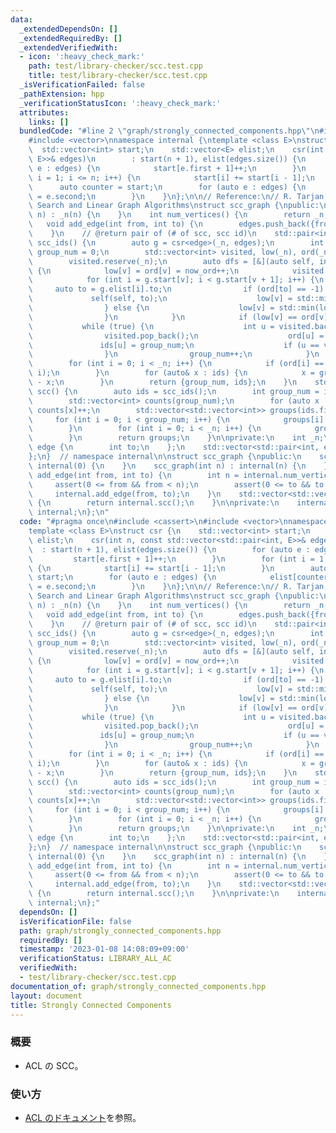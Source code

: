 ```yaml
---
data:
  _extendedDependsOn: []
  _extendedRequiredBy: []
  _extendedVerifiedWith:
  - icon: ':heavy_check_mark:'
    path: test/library-checker/scc.test.cpp
    title: test/library-checker/scc.test.cpp
  _isVerificationFailed: false
  _pathExtension: hpp
  _verificationStatusIcon: ':heavy_check_mark:'
  attributes:
    links: []
  bundledCode: "#line 2 \"graph/strongly_connected_components.hpp\"\n#include <cassert>\n\
    #include <vector>\nnamespace internal {\ntemplate <class E>\nstruct csr {\n  \
    \  std::vector<int> start;\n    std::vector<E> elist;\n    csr(int n, const std::vector<std::pair<int,\
    \ E>>& edges)\n        : start(n + 1), elist(edges.size()) {\n        for (auto\
    \ e : edges) {\n            start[e.first + 1]++;\n        }\n        for (int\
    \ i = 1; i <= n; i++) {\n            start[i] += start[i - 1];\n        }\n  \
    \      auto counter = start;\n        for (auto e : edges) {\n            elist[counter[e.first]++]\
    \ = e.second;\n        }\n    }\n};\n\n// Reference:\n// R. Tarjan,\n// Depth-First\
    \ Search and Linear Graph Algorithms\nstruct scc_graph {\npublic:\n    scc_graph(int\
    \ n) : _n(n) {\n    }\n    int num_vertices() {\n        return _n;\n    }\n \
    \   void add_edge(int from, int to) {\n        edges.push_back({from, {to}});\n\
    \    }\n    // @return pair of (# of scc, scc id)\n    std::pair<int, std::vector<int>>\
    \ scc_ids() {\n        auto g = csr<edge>(_n, edges);\n        int now_ord = 0,\
    \ group_num = 0;\n        std::vector<int> visited, low(_n), ord(_n, -1), ids(_n);\n\
    \        visited.reserve(_n);\n        auto dfs = [&](auto self, int v) -> void\
    \ {\n            low[v] = ord[v] = now_ord++;\n            visited.push_back(v);\n\
    \            for (int i = g.start[v]; i < g.start[v + 1]; i++) {\n           \
    \     auto to = g.elist[i].to;\n                if (ord[to] == -1) {\n       \
    \             self(self, to);\n                    low[v] = std::min(low[v], low[to]);\n\
    \                } else {\n                    low[v] = std::min(low[v], ord[to]);\n\
    \                }\n            }\n            if (low[v] == ord[v]) {\n     \
    \           while (true) {\n                    int u = visited.back();\n    \
    \                visited.pop_back();\n                    ord[u] = _n;\n     \
    \               ids[u] = group_num;\n                    if (u == v) break;\n\
    \                }\n                group_num++;\n            }\n        };\n\
    \        for (int i = 0; i < _n; i++) {\n            if (ord[i] == -1) dfs(dfs,\
    \ i);\n        }\n        for (auto& x : ids) {\n            x = group_num - 1\
    \ - x;\n        }\n        return {group_num, ids};\n    }\n    std::vector<std::vector<int>>\
    \ scc() {\n        auto ids = scc_ids();\n        int group_num = ids.first;\n\
    \        std::vector<int> counts(group_num);\n        for (auto x : ids.second)\
    \ counts[x]++;\n        std::vector<std::vector<int>> groups(ids.first);\n   \
    \     for (int i = 0; i < group_num; i++) {\n            groups[i].reserve(counts[i]);\n\
    \        }\n        for (int i = 0; i < _n; i++) {\n            groups[ids.second[i]].push_back(i);\n\
    \        }\n        return groups;\n    }\n\nprivate:\n    int _n;\n    struct\
    \ edge {\n        int to;\n    };\n    std::vector<std::pair<int, edge>> edges;\n\
    };\n}  // namespace internal\n\nstruct scc_graph {\npublic:\n    scc_graph() :\
    \ internal(0) {\n    }\n    scc_graph(int n) : internal(n) {\n    }\n\n    void\
    \ add_edge(int from, int to) {\n        int n = internal.num_vertices();\n   \
    \     assert(0 <= from && from < n);\n        assert(0 <= to && to < n);\n   \
    \     internal.add_edge(from, to);\n    }\n    std::vector<std::vector<int>> scc()\
    \ {\n        return internal.scc();\n    }\n\nprivate:\n    internal::scc_graph\
    \ internal;\n};\n"
  code: "#pragma once\n#include <cassert>\n#include <vector>\nnamespace internal {\n\
    template <class E>\nstruct csr {\n    std::vector<int> start;\n    std::vector<E>\
    \ elist;\n    csr(int n, const std::vector<std::pair<int, E>>& edges)\n      \
    \  : start(n + 1), elist(edges.size()) {\n        for (auto e : edges) {\n   \
    \         start[e.first + 1]++;\n        }\n        for (int i = 1; i <= n; i++)\
    \ {\n            start[i] += start[i - 1];\n        }\n        auto counter =\
    \ start;\n        for (auto e : edges) {\n            elist[counter[e.first]++]\
    \ = e.second;\n        }\n    }\n};\n\n// Reference:\n// R. Tarjan,\n// Depth-First\
    \ Search and Linear Graph Algorithms\nstruct scc_graph {\npublic:\n    scc_graph(int\
    \ n) : _n(n) {\n    }\n    int num_vertices() {\n        return _n;\n    }\n \
    \   void add_edge(int from, int to) {\n        edges.push_back({from, {to}});\n\
    \    }\n    // @return pair of (# of scc, scc id)\n    std::pair<int, std::vector<int>>\
    \ scc_ids() {\n        auto g = csr<edge>(_n, edges);\n        int now_ord = 0,\
    \ group_num = 0;\n        std::vector<int> visited, low(_n), ord(_n, -1), ids(_n);\n\
    \        visited.reserve(_n);\n        auto dfs = [&](auto self, int v) -> void\
    \ {\n            low[v] = ord[v] = now_ord++;\n            visited.push_back(v);\n\
    \            for (int i = g.start[v]; i < g.start[v + 1]; i++) {\n           \
    \     auto to = g.elist[i].to;\n                if (ord[to] == -1) {\n       \
    \             self(self, to);\n                    low[v] = std::min(low[v], low[to]);\n\
    \                } else {\n                    low[v] = std::min(low[v], ord[to]);\n\
    \                }\n            }\n            if (low[v] == ord[v]) {\n     \
    \           while (true) {\n                    int u = visited.back();\n    \
    \                visited.pop_back();\n                    ord[u] = _n;\n     \
    \               ids[u] = group_num;\n                    if (u == v) break;\n\
    \                }\n                group_num++;\n            }\n        };\n\
    \        for (int i = 0; i < _n; i++) {\n            if (ord[i] == -1) dfs(dfs,\
    \ i);\n        }\n        for (auto& x : ids) {\n            x = group_num - 1\
    \ - x;\n        }\n        return {group_num, ids};\n    }\n    std::vector<std::vector<int>>\
    \ scc() {\n        auto ids = scc_ids();\n        int group_num = ids.first;\n\
    \        std::vector<int> counts(group_num);\n        for (auto x : ids.second)\
    \ counts[x]++;\n        std::vector<std::vector<int>> groups(ids.first);\n   \
    \     for (int i = 0; i < group_num; i++) {\n            groups[i].reserve(counts[i]);\n\
    \        }\n        for (int i = 0; i < _n; i++) {\n            groups[ids.second[i]].push_back(i);\n\
    \        }\n        return groups;\n    }\n\nprivate:\n    int _n;\n    struct\
    \ edge {\n        int to;\n    };\n    std::vector<std::pair<int, edge>> edges;\n\
    };\n}  // namespace internal\n\nstruct scc_graph {\npublic:\n    scc_graph() :\
    \ internal(0) {\n    }\n    scc_graph(int n) : internal(n) {\n    }\n\n    void\
    \ add_edge(int from, int to) {\n        int n = internal.num_vertices();\n   \
    \     assert(0 <= from && from < n);\n        assert(0 <= to && to < n);\n   \
    \     internal.add_edge(from, to);\n    }\n    std::vector<std::vector<int>> scc()\
    \ {\n        return internal.scc();\n    }\n\nprivate:\n    internal::scc_graph\
    \ internal;\n};"
  dependsOn: []
  isVerificationFile: false
  path: graph/strongly_connected_components.hpp
  requiredBy: []
  timestamp: '2023-01-08 14:08:09+09:00'
  verificationStatus: LIBRARY_ALL_AC
  verifiedWith:
  - test/library-checker/scc.test.cpp
documentation_of: graph/strongly_connected_components.hpp
layout: document
title: Strongly Connected Components
---
```


### 概要
- ACL の SCC。
  
### 使い方
- [ACL のドキュメント](https://atcoder.github.io/ac-library/production/document_ja/scc.html)を参照。